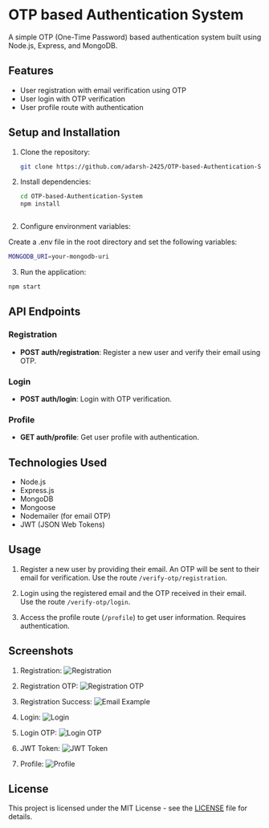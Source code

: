 # OTP based Authentication System

A simple OTP (One-Time Password) based authentication system built using Node.js, Express, and MongoDB.

## Features

- User registration with email verification using OTP
- User login with OTP verification
- User profile route with authentication

## Setup and Installation

1. Clone the repository:

   ```bash
   git clone https://github.com/adarsh-2425/OTP-based-Authentication-System.git
   ````
   
1. Install dependencies:
   ```bash
   cd OTP-based-Authentication-System
   npm install
  ```
  ```
2. Configure environment variables:  

Create a .env file in the root directory and set the following variables:

```bash
MONGODB_URI=your-mongodb-uri
```

3. Run the application:

```bash
npm start
```

## API Endpoints

### Registration

- **POST auth/registration**: Register a new user and verify their email using OTP.

### Login

- **POST auth/login**: Login with OTP verification.

### Profile

- **GET auth/profile**: Get user profile with authentication.



## Technologies Used

- Node.js
- Express.js
- MongoDB
- Mongoose
- Nodemailer (for email OTP)
- JWT (JSON Web Tokens)

## Usage

1. Register a new user by providing their email. An OTP will be sent to their email for verification. Use the route `/verify-otp/registration`.

2. Login using the registered email and the OTP received in their email. Use the route `/verify-otp/login`.

3. Access the profile route (`/profile`) to get user information. Requires authentication.


## Screenshots

1. Registration:
   ![Registration](https://github.com/adarsh-2425/OTP-based-Authentication-System/blob/main/public/images/registration%20otp.png)

2. Registration OTP:
   ![Registration OTP](https://github.com/adarsh-2425/OTP-based-Authentication-System/blob/main/public/images/registration%20otp%20email.png)

3. Registration Success:
   ![Email Example](https://github.com/adarsh-2425/OTP-based-Authentication-System/blob/main/public/images/registration%20ok.png)

4. Login:
   ![Login](https://github.com/adarsh-2425/OTP-based-Authentication-System/blob/main/public/images/login%20otp.png)

5. Login OTP:
   ![Login OTP](https://github.com/adarsh-2425/OTP-based-Authentication-System/blob/main/public/images/login%20otp%20email.png)

6. JWT Token:
   ![JWT Token](https://github.com/adarsh-2425/OTP-based-Authentication-System/blob/main/public/images/login%20ok%20with%20token.png)

7. Profile:
   ![Profile](https://github.com/adarsh-2425/OTP-based-Authentication-System/blob/main/public/images/access%20secure%20root%20with%20token.png)



## License

This project is licensed under the MIT License - see the [LICENSE](LICENSE) file for details.


